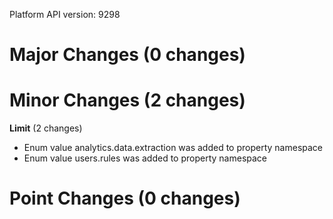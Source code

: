 Platform API version: 9298




# Major Changes (0 changes)


# Minor Changes (2 changes)

**Limit** (2 changes)

* Enum value analytics.data.extraction was added to property namespace
* Enum value users.rules was added to property namespace


# Point Changes (0 changes)
